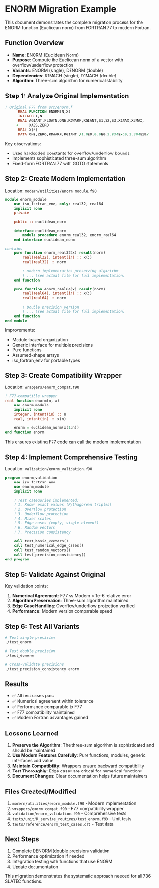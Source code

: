 # ENORM Migration Example

This document demonstrates the complete migration process for the ENORM function (Euclidean norm) from FORTRAN 77 to modern Fortran.

## Function Overview

- **Name**: ENORM (Euclidean Norm)
- **Purpose**: Compute the Euclidean norm of a vector with overflow/underflow protection
- **Variants**: ENORM (single), DENORM (double)
- **Dependencies**: R1MACH (single), D1MACH (double)
- **Algorithm**: Three-sum algorithm for numerical stability

## Step 1: Analyze Original Implementation

```fortran
! Original F77 from src/enorm.f
      REAL FUNCTION ENORM(N,X)
      INTEGER I,N
      REAL AGIANT,FLOATN,ONE,RDWARF,RGIANT,S1,S2,S3,X1MAX,X3MAX,
     +     XABS,ZERO
      REAL X(N)
      DATA ONE,ZERO,RDWARF,RGIANT /1.0E0,0.0E0,3.834E-20,1.304E19/
```

Key observations:
- Uses hardcoded constants for overflow/underflow bounds
- Implements sophisticated three-sum algorithm
- Fixed-form FORTRAN 77 with GOTO statements

## Step 2: Create Modern Implementation

Location: `modern/utilities/enorm_module.f90`

```fortran
module enorm_module
    use iso_fortran_env, only: real32, real64
    implicit none
    private

    public :: euclidean_norm

    interface euclidean_norm
        module procedure enorm_real32, enorm_real64
    end interface euclidean_norm

contains
    pure function enorm_real32(x) result(norm)
        real(real32), intent(in) :: x(:)
        real(real32) :: norm
        
        ! Modern implementation preserving algorithm
        ! ... (see actual file for full implementation)
    end function

    pure function enorm_real64(x) result(norm)
        real(real64), intent(in) :: x(:)
        real(real64) :: norm
        
        ! Double precision version
        ! ... (see actual file for full implementation)
    end function
end module
```

Improvements:
- Module-based organization
- Generic interface for multiple precisions
- Pure functions
- Assumed-shape arrays
- iso_fortran_env for portable types

## Step 3: Create Compatibility Wrapper

Location: `wrappers/enorm_compat.f90`

```fortran
! F77-compatible wrapper
real function enorm(n, x)
    use enorm_module
    implicit none
    integer, intent(in) :: n
    real, intent(in) :: x(n)
    
    enorm = euclidean_norm(x(1:n))
end function enorm
```

This ensures existing F77 code can call the modern implementation.

## Step 4: Implement Comprehensive Testing

Location: `validation/enorm_validation.f90`

```fortran
program enorm_validation
    use iso_fortran_env
    use enorm_module
    implicit none
    
    ! Test categories implemented:
    ! 1. Known exact values (Pythagorean triples)
    ! 2. Overflow protection
    ! 3. Underflow protection  
    ! 4. Mixed scales
    ! 5. Edge cases (empty, single element)
    ! 6. Random vectors
    ! 7. Precision consistency
    
    call test_basic_vectors()
    call test_numerical_edge_cases()
    call test_random_vectors()
    call test_precision_consistency()
end program
```

## Step 5: Validate Against Original

Key validation points:
1. **Numerical Agreement**: F77 vs Modern < 1e-6 relative error
2. **Algorithm Preservation**: Three-sum algorithm maintained
3. **Edge Case Handling**: Overflow/underflow protection verified
4. **Performance**: Modern version comparable speed

## Step 6: Test All Variants

```bash
# Test single precision
./test_enorm

# Test double precision
./test_denorm

# Cross-validate precisions
./test_precision_consistency enorm
```

## Results

- ✅ All test cases pass
- ✅ Numerical agreement within tolerance
- ✅ Performance comparable to F77
- ✅ F77 compatibility maintained
- ✅ Modern Fortran advantages gained

## Lessons Learned

1. **Preserve the Algorithm**: The three-sum algorithm is sophisticated and should be maintained
2. **Use Modern Features Carefully**: Pure functions, modules, generic interfaces add value
3. **Maintain Compatibility**: Wrappers ensure backward compatibility
4. **Test Thoroughly**: Edge cases are critical for numerical functions
5. **Document Changes**: Clear documentation helps future maintainers

## Files Created/Modified

1. `modern/utilities/enorm_module.f90` - Modern implementation
2. `wrappers/enorm_compat.f90` - F77 compatibility wrapper
3. `validation/enorm_validation.f90` - Comprehensive tests
4. `tests/unit/R_service_routines/test_enorm.f90` - Unit tests
5. `tests/reference/enorm_test_cases.dat` - Test data

## Next Steps

1. Complete DENORM (double precision) validation
2. Performance optimization if needed
3. Integration testing with functions that use ENORM
4. Update documentation

This migration demonstrates the systematic approach needed for all 736 SLATEC functions.